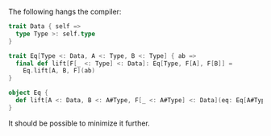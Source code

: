 The following hangs the compiler:
```scala
trait Data { self =>
  type Type >: self.type
}

trait Eq[Type <: Data, A <: Type, B <: Type] { ab =>
  final def lift[F[_ <: Type] <: Data]: Eq[Type, F[A], F[B]] =
    Eq.lift[A, B, F](ab)
}

object Eq {
  def lift[A <: Data, B <: A#Type, F[_ <: A#Type] <: Data](eq: Eq[A#Type, A, B]): Eq[A#Type, F[A], F[B]] = ???
}
```
It should be possible to minimize it further.
